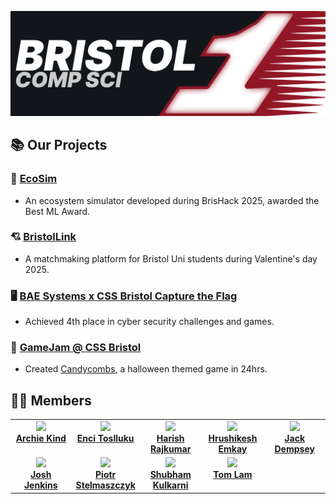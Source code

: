 <a href="https://github.com/BRSY1"><img src="banner.png"></img></a>

## 📚 Our Projects 

### 🌱 [EcoSim](https://github.com/BRSY1/ecosim)

- An ecosystem simulator developed during BrisHack 2025, awarded the Best ML Award.

### 💘 [BristolLink](https://github.com/BRSY1/BristolLink)

- A matchmaking platform for Bristol Uni students during Valentine's day 2025.

### 🖥️ [BAE Systems x CSS Bristol Capture the Flag](https://cssbristol.co.uk/events/2025-01-13-bae-system-ctf/)

- Achieved 4th place in cyber security challenges and games.

### 🎃 [GameJam @ CSS Bristol](https://cssbristol.co.uk/about/)

- Created [Candycombs](https://github.com/BRSY1/candycombs), a halloween themed game in 24hrs.

## 👨‍💻 Members 

<table>
  <tr align="center" valign="top">
    <td width="20%"><a href="https://github.com/archiekind"><img src="https://avatars.githubusercontent.com/archiekind"><br><b>Archie Kind</b></a></td>
    <td width="20%"><a href="https://github.com/enci-toslluku"><img src="https://avatars.githubusercontent.com/enci-toslluku"><br><b>Enci Toslluku</b></a></td>
    <td width="20%"><a href="https://github.com/hrsh9486"><img src="https://avatars.githubusercontent.com/hrsh9486"><br><b>Harish Rajkumar</b></a></td>
    <td width="20%"><a href="https://github.com/rsh-e"><img src="https://avatars.githubusercontent.com/rsh-e"><br><b>Hrushikesh Emkay</b></a></td>
    <td width="20%"><a href="https://github.com/jwdlb"><img src="https://avatars.githubusercontent.com/jwdlb"><br><b>Jack Dempsey</b></a></td>
  </tr>
  <tr align="center" valign="top">
    <td width="20%"><a href="https://github.com/joshjkns"><img src="https://avatars.githubusercontent.com/joshjkns"><br><b>Josh Jenkins</b></a></td>
    <td width="20%"><a href="https://github.com/PiotrStelmaszczyk"><img src="https://avatars.githubusercontent.com/PiotrStelmaszczyk"><br><b>Piotr Stelmaszczyk</b></a></td>
    <td width="20%"><a href="https://github.com/kshubham-108"><img src="https://avatars.githubusercontent.com/kshubham-108"><br><b>Shubham Kulkarni</b></a></td>
    <td width="20%"><a href="https://github.com/T0mLam"><img src="https://avatars.githubusercontent.com/T0mLam"><br><b>Tom Lam</b></a></td>
  </tr>
</table>


<!--
Archie Kind (Org Leader) - [Github](https://github.com/archiekind)<br>
Tom Lam - [Github](https://github.com/T0mLam)<br>
Josh Jenkins - [Github](https://github.com/joshjkns)<br>
Harish Rajkumar - [Github](https://github.com/hrsh9486)<br>
Jack Dempsey - [Github](https://github.com/jwdlb)<br>
Hrushikesh Emkay - [Github](https://github.com/rsh-e)<br>
-->
